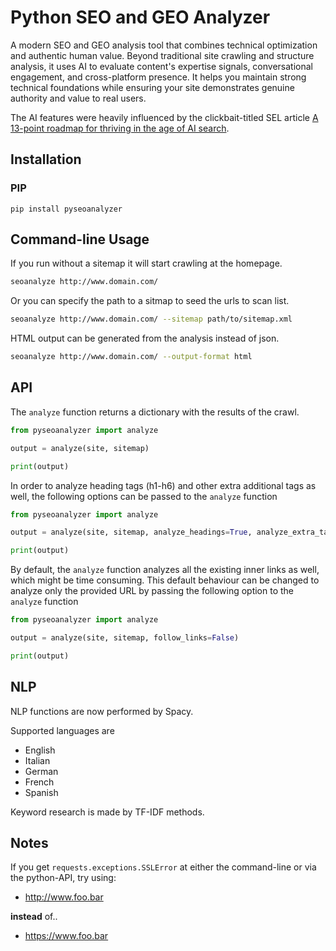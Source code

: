 Python SEO and GEO Analyzer
===================

A modern SEO and GEO analysis tool that combines technical optimization and authentic human value. Beyond traditional site crawling and structure analysis, it uses AI to evaluate content's expertise signals, conversational engagement, and cross-platform presence. It helps you maintain strong technical foundations while ensuring your site demonstrates genuine authority and value to real users.

The AI features were heavily influenced by the clickbait-titled SEL article [A 13-point roadmap for thriving in the age of AI search](https://searchengineland.com/seo-roadmap-ai-search-449199).

Installation
------------

### PIP

```
pip install pyseoanalyzer
```

Command-line Usage
------------------

If you run without a sitemap it will start crawling at the homepage.

```sh
seoanalyze http://www.domain.com/
```

Or you can specify the path to a sitmap to seed the urls to scan list.

```sh
seoanalyze http://www.domain.com/ --sitemap path/to/sitemap.xml
```

HTML output can be generated from the analysis instead of json.

```sh
seoanalyze http://www.domain.com/ --output-format html
```

API
---

The `analyze` function returns a dictionary with the results of the crawl.

```python
from pyseoanalyzer import analyze

output = analyze(site, sitemap)

print(output)
```

In order to analyze heading tags (h1-h6) and other extra additional tags as well, the following options can be passed to the `analyze` function
```python
from pyseoanalyzer import analyze

output = analyze(site, sitemap, analyze_headings=True, analyze_extra_tags=True)

print(output)
```

By default, the `analyze` function analyzes all the existing inner links as well, which might be time consuming.
This default behaviour can be changed to analyze only the provided URL by passing the following option to the `analyze` function
```python
from pyseoanalyzer import analyze

output = analyze(site, sitemap, follow_links=False)

print(output)
```

NLP
-----

NLP functions are now performed by Spacy. 

Supported languages are

 - English
 - Italian
 - German
 - French
 - Spanish

 Keyword research is made by TF-IDF methods.


Notes
-----

If you get `requests.exceptions.SSLError` at either the command-line or via the python-API, try using:
 - http://www.foo.bar
 
 **instead** of..
 
 -  https://www.foo.bar
